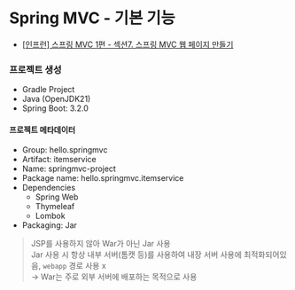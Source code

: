 # Spring MVC - 기본 기능
* [[인프런] 스프링 MVC 1편 - 섹션7. 스프링 MVC 웹 페이지 만들기](https://www.inflearn.com/course/lecture?courseSlug=%EC%8A%A4%ED%94%84%EB%A7%81-mvc-1&unitId=71207&tab=curriculum)

### 프로젝트 생성
- Gradle Project
- Java (OpenJDK21)
- Spring Boot: 3.2.0
#### 프로젝트 메타데이터
- Group: hello.springmvc
- Artifact: itemservice
- Name: springmvc-project
- Package name: hello.springmvc.itemservice
- Dependencies
  - Spring Web
  - Thymeleaf
  - Lombok
- Packaging: Jar
> JSP를 사용하지 않아 War가 아닌 Jar 사용   
> Jar 사용 시 항상 내부 서버(톰캣 등)를 사용하여 내장 서버 사용에 최적화되어있음, `webapp` 경로 사용 x   
> -> War는 주로 외부 서버에 배포하는 목적으로 사용 
   
